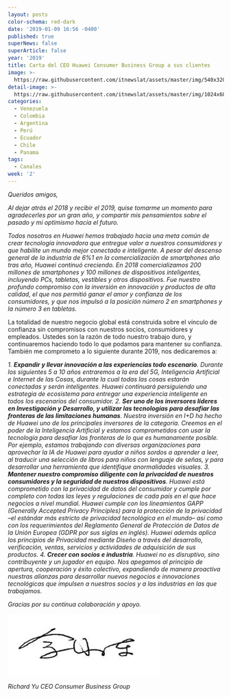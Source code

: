 ```yaml
---
layout: posts
color-schema: red-dark
date: '2019-01-09 16:56 -0400'
published: true
superNews: false
superArticle: false
year: '2019'
title: Carta del CEO Huawei Consumer Business Group a sus clientes
image: >-
  https://raw.githubusercontent.com/itnewslat/assets/master/img/540x320/carta-g.jpg
detail-image: >-
  https://raw.githubusercontent.com/itnewslat/assets/master/img/1024x680/carta-g.jpg
categories:
  - Venezuela
  - Colombia
  - Argentina
  - Perú
  - Ecuador
  - Chile
  - Panama
tags:
  - Canales
week: '2'
---
```


_Queridos amigos,_

_Al dejar atrás el 2018 y recibir el 2019, quise tomarme un momento para agradecerles por un gran año, y compartir mis pensamientos sobre el pasado y mi optimismo hacia el futuro._

_Todos nosotros en Huawei hemos trabajado hacia una meta común de crear tecnología innovadora que entregue valor a nuestros consumidores y que habilite un mundo mejor conectado e inteligente. A pesar del descenso general de la industria de 6%1 en la comercialización de smartphones año tras año, Huawei continuó creciendo. En 2018 comercializamos 200 millones de smartphones y 100 millones de dispositivos inteligentes, incluyendo PCs, tabletas, vestibles y otros dispositivos. Fue nuestro profundo compromiso con la inversión en innovación y productos de alta calidad, el que nos permitió ganar el amor y confianza de los consumidores, y que nos impulsó a la posición número 2 en smartphones y la número 3 en tabletas._

La totalidad de nuestro negocio global está construida sobre el vínculo de confianza sin compromisos con nuestros socios, consumidores y empleados. Ustedes son la razón de todo nuestro trabajo duro, y continuaremos haciendo todo lo que podamos para mantener su confianza. También me comprometo a lo siguiente durante 2019, nos dedicaremos a:

_1. **Expandir y llevar innovación a las experiencias todo escenario**. Durante los siguientes 5 a 10 años entraremos a la era del 5G, Inteligencia Artificial e Internet de las Cosas, durante la cual todas las cosas estarán conectadas y serán inteligentes. Huawei continuará persiguiendo una estrategia de ecosistema para entregar una experiencia inteligente en todos los escenarios del consumidor.
2. **Ser uno de los inversores líderes en Investigación y Desarrollo, y utilizar las tecnologías para desafiar las fronteras de las limitaciones humanas**. Nuestra inversión en I+D ha hecho de Huawei uno de los principales inversores de la categoría. Creemos en el poder de la Inteligencia Artificial y estamos comprometidos con usar la tecnología para desafiar las fronteras de lo que es humanamente posible. Por ejemplo, estamos trabajando con diversas organizaciones para aprovechar la IA de Huawei para ayudar a niños sordos a aprender a leer, al traducir una selección de libros para niños con lenguaje de señas, y para desarrollar una herramienta que identifique anormalidades visuales.
3. **Mantener nuestro compromiso diligente con la privacidad de nuestros consumidores y la seguridad de nuestros dispositivos**. Huawei está comprometido con la privacidad de datos del consumidor y cumple por completo con todas las leyes y regulaciones de cada país en el que hace negocios a nivel mundial. Huawei cumple con los lineamientos GAPP (Generally Accepted Privacy Principles) para la protección de la privacidad –el estándar más estricto de privacidad tecnológica en el mundo– así como con los requerimientos del Reglamento General de Protección de Datos de la Unión Europea (GDPR por sus siglas en inglés). Huawei además aplica los principios de Privacidad mediante Diseño a través del desarrollo, verificación, ventas, servicios y actividades de adquisición de sus productos.
4. **Crecer con socios e industria**. Huawei no es disruptivo, sino contribuyente y un jugador en equipo. Nos apegamos al principio de apertura, cooperación y éxito colectivo, expandiendo de manera proactiva nuestras alianzas para desarrollar nuevos negocios e innovaciones tecnológicas que impulsen a nuestros socios y a las industrias en las que trabajamos._

_Gracias por su continua colaboración y apoyo._ 

![](https://raw.githubusercontent.com/itnewslat/assets/master/img/300x300/Richard-yu.jpg)

_Richard Yu
CEO Consumer Business Group_

